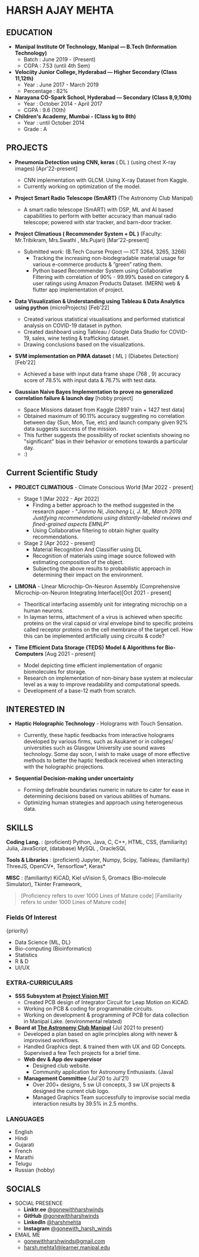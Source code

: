 # HARSH AJAY MEHTA

## EDUCATION

- **Manipal Institute Of Technology, Manipal — B.Tech (Information Technology)** 
  - Batch :  June 2019 - (Present)
  - CGPA : 7.53 (until 4th Sem)
- **Velociity Junior College, Hyderabad — Higher Secondary (Class 11,12th)**
   - Year : June 2017 - March 2019
   - Percentage : 82%
- **Narayana CO-Spark School, Hyderabad — Secondary (Class 8,9,10th)**
   - Year : October 2014 - April 2017
   - CGPA : 9.6 (10th)
- **Children's Academy, Mumbai - (Class kg to 8th)**
   - Year : until October 2014
   - Grade : A


## PROJECTS

- **Pneumonia Detection using CNN, keras** ( DL ) (using chest X-ray images) [Apr’22-present]
    - CNN implementation with GLCM. Using X-ray Dataset from Kaggle.
    - Currently working on optimization of the model.

- **Project Smart Radio Telescope (SmART)** (The Astronomy Club Manipal)
    - A smart radio telescope (SmART) with DSP, ML and AI based capabilities to perform with better accuracy than manual radio telescope; powered with star tracker, and barn-door tracker.

- **Project Climatious ( Recommender System + DL )** (Faculty: Mr.Tribikram, Mrs.Swathi , Ms.Pujari) [Mar’22-present]
  - Submitted work: (B.Tech Course Project — ICT 3264, 3265, 3266)
     - Tracking the increasing non-biodegradable material usage for various e-commerce products & ”green” rating them.
     - Python based Recommender System using Collaborative Filtering with correlation of 90% - 99.99% based on category & user ratings using Amazon Products Dataset. (MERN) web & flutter app implementation of project.

- **Data Visualization & Understanding using Tableau & Data Analytics using python** (microProjects) [Feb’22]
    - Created various statistical visualisations and performed statistical analysis on COVID-19 dataset in python.
    - Created dashboard using Tableau / Google Data Studio for COVID-19, sales, wine testing & trafficking dataset.
    - Drawing conclusions based on the visualizations.

- **SVM implementation on PIMA dataset** ( ML ) (Diabetes Detection) [Feb’22]
    - Achieved a base with input data frame shape (768 , 9) accuracy score of 78.5% with input data & 76.7% with test data.

- **Gaussian Naive Bayes Implementation to prove no generalized correlation failure & launch day** [hobby project]
    - Space Missions dataset from Kaggle [2897 train + 1427 test data]
    - Obtained maximum of 90.11% accuracy suggesting no correlation between day {Sun, Mon, Tue, etc} and launch company given 92% data suggests success of the mission.
    - This further suggests the possibility of rocket scientists showing no "significant" bias in their behavior or emotions towards a particular day.
    - :)


## Current Scientific Study

- **PROJECT CLIMATIOUS** - Climate Conscious World   [Mar 2022 - present]
  - Stage 1 [Mar 2022 - Apr 2022]
    - Finding a better approach to the method suggested in the research paper - "*Jianmo Ni, Jiacheng Li, J. M., March 2019. Justifying recommendations using distantly-labeled reviews and fined-grained aspects EMNLP*"
    - Using Collaborative filtering to obtain higher quality recommendations.
  - Stage 2 [Apr 2022 - present]
    - Material Recognition And Classifier using DL
    - Recognition of materials using image source followed with estimating composition of the object. 
    - Subjecting the above results to probabilistic approach in determining their impact on the environment.

- **LIMONA** - LInear Microchip-On-Neuron Assembly (Comprehensive Microchip-on-Neuron Integrating Interface)[Oct 2021 - present]
  - Theoritical interfacing assembly unit for integrating microchip on a human neurons.
  - In layman terms, attachment of a virus is achieved when specific proteins on the viral capsid or viral envelope bind to specific proteins called receptor proteins on the cell membrane of the target cell. How this can be implemented artificially using circuits & code?

- **Time Efficient Data Storage {TEDS} Model & Algorithms for Bio-Computers** [Aug 2021 - present]
  - Model depicting time efficient implementation of organic biomolecules for storage.
  - Research on implementation of non-binary base system at molecular level as a way to improve readability and computational speeds. 
  - Development of a base-12 math from scratch.


## INTERESTED IN

- **Haptic Holographic Technology** - Holograms with Touch Sensation.
  - Currently, these haptic feedbacks from interactive holograms developed by various firms, such as Asukanet or in colleges/ universities such as Glasgow University use sound waves technology. Some day soon, I wish to make usage of more effective methods to better the haptic feedback received when interacting with the holographic projections.

- **Sequential Decision-making under uncertainty**
  - Forming definable boundaries numeric in nature to cater for ease in determining decisions based on various abilities of humans.
  - Optimizing human strategies and approach using heterogeneous data.




## SKILLS

**Coding Lang.** : (proficient) Python, Java, C, C++, HTML, CSS, (familiarity) Julia, JavaScript,  (database) MySQL , OracleSQL

**Tools & Libraries** : (proficient) Jupyter, Numpy, Scipy, Tableau, (familiarity) ThreeJS, OpenCV*, Tensorflow*, Keras*

**MISC** : (familiarity) KiCAD, Kiel uVision 5, Gromacs (Bio-molecule Simulator), Tkinter Framework, 

> [Proficiency refers to over 1000 Lines of Mature code]
> [Familiarity refers to under 1000 Lines of Mature code]

### Fields Of Interest
{priority}
- Data Science {ML, DL}
- Bio-computing (Bioinformatics)
- Statistics
- R & D
- UI/UX 



### EXTRA-CURRICULARS

- **SSS Subsystem at [Project Vision MIT](https://www.linkedin.com/company/project-vision-mit/)**
  - Created PCB design of Integrator Circuit for Leap Motion on KiCAD.
  - Working on PCB & coding for programmable circuits.
  - Working on development & programming of PCB for data collection in Manipal Lake. (environmental related)
- **Board at [The Astronomy Club Manipal](https://www.linkedin.com/company/the-astronomy-club-manipal/)**
    {Jul 2021 to present}
    - Developed a plan based on agile principles along with newer & improvised workflows.
    - Handled Graphics dept. & trained them with UX and GD Concepts. Supervised a few Tech projects for a brief time.
    - **Web dev & App dev supervisor**
      - Designed club website.
      - Community application for Astronomy Enthusiasts. (Java)
  - **Management Committee** {Jul’20 to Jul’21}
    - Over 200+ designs, 5 sw UI concepts, 3 sw UX projects & designed the current club logo.
    - Managed Graphics Team successfully to improvise social media interaction results by 39.5% in 2.5 months.


### LANGUAGES
- English
- Hindi
- Gujarati
- French
- Marathi
- Telugu
- Russian (hobby)

## SOCIALS

- SOCIAL PRESENCE
  - **Linktr.ee**     [@gonewithharshwinds](https://linktr.ee/gonewithharshwinds)
  - **GitHub**        [@gonewithharshwinds](https://www.github.com/gonewithharshwinds)
  - **LinkedIn**     [@harshmehta](https://www.linkedin.com/in/harsh-mehta-79611813a/)
  - **Instagram**  [@gonewith_harsh_winds](https://www.instagram.com/gonewith_harsh_winds)
- EMAIL ME
  - [gonewithharshwinds@gmail.com](mailto:gonewithharshwinds@gmail.com)
  - [harsh.mehta1@learner.manipal.edu](mailto:harsh.mehta1@learner.manipal.edu)
